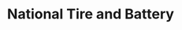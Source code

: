 ---
title: "National Tire and Battery"
url: /college-station/national-tire-and-battery/
shop: Autowerkstatt
---
